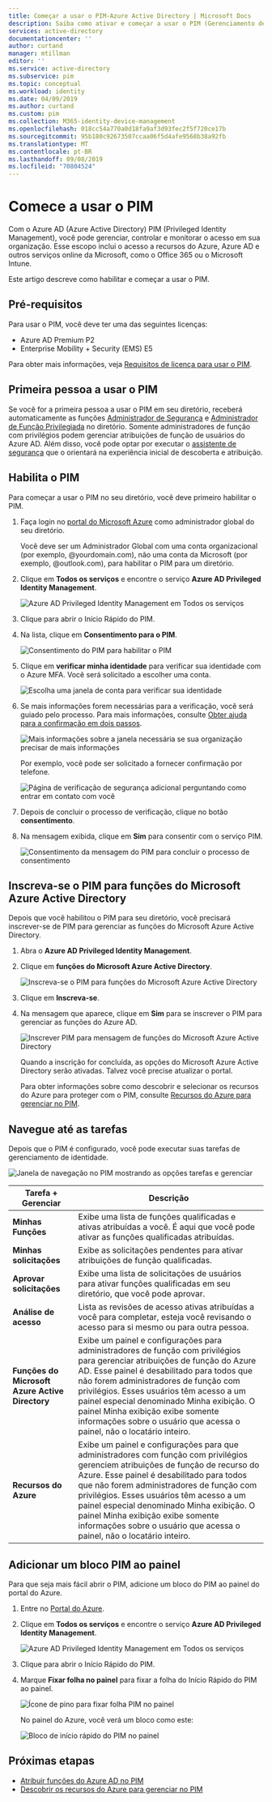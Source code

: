 ```yaml
---
title: Começar a usar o PIM-Azure Active Directory | Microsoft Docs
description: Saiba como ativar e começar a usar o PIM (Gerenciamento de Identidades Privilegiadas) do Azure Active Directory Privileged Identity Management no portal do Azure.
services: active-directory
documentationcenter: ''
author: curtand
manager: mtillman
editor: ''
ms.service: active-directory
ms.subservice: pim
ms.topic: conceptual
ms.workload: identity
ms.date: 04/09/2019
ms.author: curtand
ms.custom: pim
ms.collection: M365-identity-device-management
ms.openlocfilehash: 018cc54a770a0d18fa9af3d93fec2f5f720ce17b
ms.sourcegitcommit: 95b180c92673507ccaa06f5d4afe9568b38a92fb
ms.translationtype: MT
ms.contentlocale: pt-BR
ms.lasthandoff: 09/08/2019
ms.locfileid: "70804524"
---
```

# <a name="start-using-pim"></a>Comece a usar o PIM

Com o Azure AD (Azure Active Directory) PIM (Privileged Identity Management), você pode gerenciar, controlar e monitorar o acesso em sua organização. Esse escopo inclui o acesso a recursos do Azure, Azure AD e outros serviços online da Microsoft, como o Office 365 ou o Microsoft Intune.

Este artigo descreve como habilitar e começar a usar o PIM.

## <a name="prerequisites"></a>Pré-requisitos

Para usar o PIM, você deve ter uma das seguintes licenças:

- Azure AD Premium P2
- Enterprise Mobility + Security (EMS) E5

Para obter mais informações, veja [Requisitos de licença para usar o PIM](subscription-requirements.md).

## <a name="first-person-to-use-pim"></a>Primeira pessoa a usar o PIM

Se você for a primeira pessoa a usar o PIM em seu diretório, receberá automaticamente as funções [Administrador de Segurança](../users-groups-roles/directory-assign-admin-roles.md#security-administrator) e [Administrador de Função Privilegiada](../users-groups-roles/directory-assign-admin-roles.md#privileged-role-administrator) no diretório. Somente administradores de função com privilégios podem gerenciar atribuições de função de usuários do Azure AD. Além disso, você pode optar por executar o [assistente de segurança](pim-security-wizard.md) que o orientará na experiência inicial de descoberta e atribuição.

## <a name="enable-pim"></a>Habilita o PIM

Para começar a usar o PIM no seu diretório, você deve primeiro habilitar o PIM.

1. Faça login no [portal do Microsoft Azure](https://portal.azure.com/) como administrador global do seu diretório.

    Você deve ser um Administrador Global com uma conta organizacional (por exemplo, @yourdomain.com), não uma conta da Microsoft (por exemplo, @outlook.com), para habilitar o PIM para um diretório.

1. Clique em **Todos os serviços** e encontre o serviço **Azure AD Privileged Identity Management**.

    ![Azure AD Privileged Identity Management em Todos os serviços](./media/pim-getting-started/pim-all-services-find.png)

1. Clique para abrir o Início Rápido do PIM.

1. Na lista, clique em **Consentimento para o PIM**.

    ![Consentimento do PIM para habilitar o PIM](./media/pim-getting-started/consent-pim.png)

1. Clique em **verificar minha identidade** para verificar sua identidade com o Azure MFA. Você será solicitado a escolher uma conta.

    ![Escolha uma janela de conta para verificar sua identidade](./media/pim-getting-started/pick-account.png)

1. Se mais informações forem necessárias para a verificação, você será guiado pelo processo. Para mais informações, consulte [Obter ajuda para a confirmação em dois passos](https://go.microsoft.com/fwlink/p/?LinkId=708614).

    ![Mais informações sobre a janela necessária se sua organização precisar de mais informações](./media/pim-getting-started/more-information-required.png)

    Por exemplo, você pode ser solicitado a fornecer confirmação por telefone.

    ![Página de verificação de segurança adicional perguntando como entrar em contato com você](./media/pim-getting-started/additional-security-verification.png)

1. Depois de concluir o processo de verificação, clique no botão **consentimento**.

1. Na mensagem exibida, clique em **Sim** para consentir com o serviço PIM.

    ![Consentimento da mensagem do PIM para concluir o processo de consentimento](./media/pim-getting-started/consent-pim-message.png)

## <a name="sign-up-pim-for-azure-ad-roles"></a>Inscreva-se o PIM para funções do Microsoft Azure Active Directory

Depois que você habilitou o PIM para seu diretório, você precisará inscrever-se de PIM para gerenciar as funções do Microsoft Azure Active Directory.

1. Abra o **Azure AD Privileged Identity Management**.

1. Clique em **funções do Microsoft Azure Active Directory**.

    ![Inscreva-se o PIM para funções do Microsoft Azure Active Directory](./media/pim-getting-started/sign-up-pim-azure-ad-roles.png)

1. Clique em **Inscreva-se**.

1. Na mensagem que aparece, clique em **Sim** para se inscrever o PIM para gerenciar as funções do Azure AD.

    ![Inscrever PIM para mensagem de funções do Microsoft Azure Active Directory](./media/pim-getting-started/sign-up-pim-message.png)

    Quando a inscrição for concluída, as opções do Microsoft Azure Active Directory serão ativadas. Talvez você precise atualizar o portal.

    Para obter informações sobre como descobrir e selecionar os recursos do Azure para proteger com o PIM, consulte [Recursos do Azure para gerenciar no PIM](pim-resource-roles-discover-resources.md).

## <a name="navigate-to-your-tasks"></a>Navegue até as tarefas

Depois que o PIM é configurado, você pode executar suas tarefas de gerenciamento de identidade.

![Janela de navegação no PIM mostrando as opções tarefas e gerenciar](./media/pim-getting-started/pim-quickstart-tasks.png)

| Tarefa + Gerenciar | Descrição |
| --- | --- |
| **Minhas Funções**  | Exibe uma lista de funções qualificadas e ativas atribuídas a você. É aqui que você pode ativar as funções qualificadas atribuídas. |
| **Minhas solicitações** | Exibe as solicitações pendentes para ativar atribuições de função qualificadas. |
| **Aprovar solicitações** | Exibe uma lista de solicitações de usuários para ativar funções qualificadas em seu diretório, que você pode aprovar. |
| **Análise de acesso** | Lista as revisões de acesso ativas atribuídas a você para completar, esteja você revisando o acesso para si mesmo ou para outra pessoa. |
| **Funções do Microsoft Azure Active Directory** | Exibe um painel e configurações para administradores de função com privilégios para gerenciar atribuições de função do Azure AD. Esse painel é desabilitado para todos que não forem administradores de função com privilégios. Esses usuários têm acesso a um painel especial denominado Minha exibição. O painel Minha exibição exibe somente informações sobre o usuário que acessa o painel, não o locatário inteiro. |
| **Recursos do Azure** | Exibe um painel e configurações para que administradores com função com privilégios gerenciem atribuições de função de recurso do Azure. Esse painel é desabilitado para todos que não forem administradores de função com privilégios. Esses usuários têm acesso a um painel especial denominado Minha exibição. O painel Minha exibição exibe somente informações sobre o usuário que acessa o painel, não o locatário inteiro. |

## <a name="add-a-pim-tile-to-the-dashboard"></a>Adicionar um bloco PIM ao painel

Para que seja mais fácil abrir o PIM, adicione um bloco do PIM ao painel do portal do Azure.

1. Entre no [Portal do Azure](https://portal.azure.com/).

1. Clique em **Todos os serviços** e encontre o serviço **Azure AD Privileged Identity Management**.

    ![Azure AD Privileged Identity Management em Todos os serviços](./media/pim-getting-started/pim-all-services-find.png)

1. Clique para abrir o Início Rápido do PIM.

1. Marque **Fixar folha no painel** para fixar a folha do Início Rápido do PIM ao painel.

    ![Ícone de pino para fixar folha PIM no painel](./media/pim-getting-started/pim-quickstart-pin-to-dashboard.png)

    No painel do Azure, você verá um bloco como este:

    ![Bloco de início rápido do PIM no painel](./media/pim-getting-started/pim-quickstart-dashboard-tile.png)

## <a name="next-steps"></a>Próximas etapas

- [Atribuir funções do Azure AD no PIM](pim-how-to-add-role-to-user.md)
- [Descobrir os recursos do Azure para gerenciar no PIM](pim-resource-roles-discover-resources.md)
